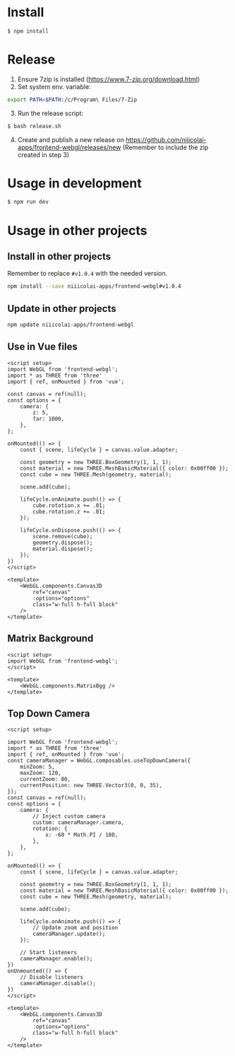 # Install

```bash
$ npm install
```

# Release
1. Ensure 7zip is installed (https://www.7-zip.org/download.html)
2. Set system env. variable: 
```bash
export PATH=$PATH:/c/Program\ Files/7-Zip
```
3. Run the release script:
```bash
$ bash release.sh
```
4. Create and publish a new release on https://github.com/niiicolai-apps/frontend-webgl/releases/new (Remember to include the zip created in step 3)

# Usage in development

```bash
$ npm run dev
```

# Usage in other projects

## Install in other projects
Remember to replace `#v1.0.4` with the needed version.
```bash
npm install --save niiicolai-apps/frontend-webgl#v1.0.4
```

## Update in other projects
```bash
npm update niiicolai-apps/frontend-webgl
```

## Use in Vue files
```vue
<script setup>
import WebGL from 'frontend-webgl';
import * as THREE from 'three'
import { ref, onMounted } from 'vue';

const canvas = ref(null);
const options = {
    camera: {
        z: 5,
        far: 1000,
    },
};

onMounted(() => {
    const { scene, lifeCycle } = canvas.value.adapter;

    const geometry = new THREE.BoxGeometry(1, 1, 1);
    const material = new THREE.MeshBasicMaterial({ color: 0x00ff00 });
    const cube = new THREE.Mesh(geometry, material);

    scene.add(cube);

    lifeCycle.onAnimate.push(() => {
        cube.rotation.x += .01;
        cube.rotation.z += .01;
    });

    lifeCycle.onDispose.push(() => {
        scene.remove(cube);
        geometry.dispose();
        material.dispose();
    });
})
</script>

<template>
    <WebGL.components.Canvas3D 
        ref="canvas" 
        :options="options"
        class="w-full h-full block"
    />
</template>
```

## Matrix Background
```vue
<script setup>
import WebGL from 'frontend-webgl';
</script>

<template>
    <WebGL.components.MatrixBgg />
</template>
```

## Top Down Camera
```vue
<script setup>

import WebGL from 'frontend-webgl';
import * as THREE from 'three'
import { ref, onMounted } from 'vue';
const cameraManager = WebGL.composables.useTopDownCamera({
    minZoom: 5,
    maxZoom: 120,
    currentZoom: 80,
    currentPosition: new THREE.Vector3(0, 0, 35),
});
const canvas = ref(null);
const options = {
    camera: {
        // Inject custom camera
        custom: cameraManager.camera,
        rotation: { 
            x: -60 * Math.PI / 180, 
        },
    },
};

onMounted(() => {
    const { scene, lifeCycle } = canvas.value.adapter;

    const geometry = new THREE.BoxGeometry(1, 1, 1);
    const material = new THREE.MeshBasicMaterial({ color: 0x00ff00 });
    const cube = new THREE.Mesh(geometry, material);

    scene.add(cube);

    lifeCycle.onAnimate.push(() => {
        // Update zoom and position
        cameraManager.update();
    });

    // Start listeners
    cameraManager.enable();
})
onUnmounted(() => {
    // Disable listeners
    cameraManager.disable(); 
})
</script>

<template>
    <WebGL.components.Canvas3D 
        ref="canvas" 
        :options="options"
        class="w-full h-full block"
    />
</template>
```